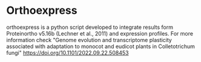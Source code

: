 # Orthoexpress
orthoexpress is a python script developed to integrate results form Proteinortho v5.16b (Lechner et al., 2011) and expression profiles. For more information check "Genome evolution and transcriptome plasticity associated with adaptation to monocot and eudicot plants in Colletotrichum fungi"  https://doi.org/10.1101/2022.09.22.508453
